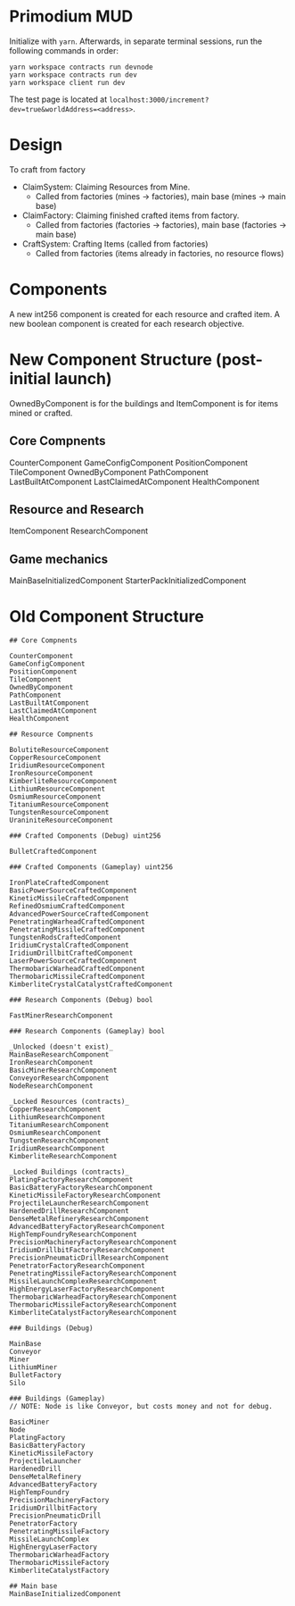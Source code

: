 # Primodium MUD

Initialize with `yarn`. Afterwards, in separate terminal sessions, run the following commands in order:

```
yarn workspace contracts run devnode
yarn workspace contracts run dev
yarn workspace client run dev
```

The test page is located at `localhost:3000/increment?dev=true&worldAddress=<address>`.

# Design

To craft from factory

- ClaimSystem: Claiming Resources from Mine.
  - Called from factories (mines -> factories), main base (mines -> main base)
- ClaimFactory: Claiming finished crafted items from factory.
  - Called from factories (factories -> factories), main base (factories -> main base)
- CraftSystem: Crafting Items (called from factories)
  - Called from factories (items already in factories, no resource flows)

# Components

A new int256 component is created for each resource and crafted item. A new boolean component is created for each research objective.

# New Component Structure (post-initial launch)

OwnedByComponent is for the buildings and ItemComponent is for items mined or crafted.

## Core Compnents

CounterComponent
GameConfigComponent
PositionComponent
TileComponent
OwnedByComponent
PathComponent
LastBuiltAtComponent
LastClaimedAtComponent
HealthComponent

## Resource and Research

ItemComponent
ResearchComponent

## Game mechanics

MainBaseInitializedComponent
StarterPackInitializedComponent

# Old Component Structure

```
## Core Compnents

CounterComponent
GameConfigComponent
PositionComponent
TileComponent
OwnedByComponent
PathComponent
LastBuiltAtComponent
LastClaimedAtComponent
HealthComponent

## Resource Compnents

BolutiteResourceComponent
CopperResourceComponent
IridiumResourceComponent
IronResourceComponent
KimberliteResourceComponent
LithiumResourceComponent
OsmiumResourceComponent
TitaniumResourceComponent
TungstenResourceComponent
UraniniteResourceComponent

### Crafted Components (Debug) uint256

BulletCraftedComponent

### Crafted Components (Gameplay) uint256

IronPlateCraftedComponent
BasicPowerSourceCraftedComponent
KineticMissileCraftedComponent
RefinedOsmiumCraftedComponent
AdvancedPowerSourceCraftedComponent
PenetratingWarheadCraftedComponent
PenetratingMissileCraftedComponent
TungstenRodsCraftedComponent
IridiumCrystalCraftedComponent
IridiumDrillbitCraftedComponent
LaserPowerSourceCraftedComponent
ThermobaricWarheadCraftedComponent
ThermobaricMissileCraftedComponent
KimberliteCrystalCatalystCraftedComponent

### Research Components (Debug) bool

FastMinerResearchComponent

### Research Components (Gameplay) bool

_Unlocked (doesn't exist)_
MainBaseResearchComponent
IronResearchComponent
BasicMinerResearchComponent
ConveyorResearchComponent
NodeResearchComponent

_Locked Resources (contracts)_
CopperResearchComponent
LithiumResearchComponent
TitaniumResearchComponent
OsmiumResearchComponent
TungstenResearchComponent
IridiumResearchComponent
KimberliteResearchComponent

_Locked Buildings (contracts)_
PlatingFactoryResearchComponent
BasicBatteryFactoryResearchComponent
KineticMissileFactoryResearchComponent
ProjectileLauncherResearchComponent
HardenedDrillResearchComponent
DenseMetalRefineryResearchComponent
AdvancedBatteryFactoryResearchComponent
HighTempFoundryResearchComponent
PrecisionMachineryFactoryResearchComponent
IridiumDrillbitFactoryResearchComponent
PrecisionPneumaticDrillResearchComponent
PenetratorFactoryResearchComponent
PenetratingMissileFactoryResearchComponent
MissileLaunchComplexResearchComponent
HighEnergyLaserFactoryResearchComponent
ThermobaricWarheadFactoryResearchComponent
ThermobaricMissileFactoryResearchComponent
KimberliteCatalystFactoryResearchComponent

### Buildings (Debug)

MainBase
Conveyor
Miner
LithiumMiner
BulletFactory
Silo

### Buildings (Gameplay)
// NOTE: Node is like Conveyor, but costs money and not for debug.

BasicMiner
Node
PlatingFactory
BasicBatteryFactory
KineticMissileFactory
ProjectileLauncher
HardenedDrill
DenseMetalRefinery
AdvancedBatteryFactory
HighTempFoundry
PrecisionMachineryFactory
IridiumDrillbitFactory
PrecisionPneumaticDrill
PenetratorFactory
PenetratingMissileFactory
MissileLaunchComplex
HighEnergyLaserFactory
ThermobaricWarheadFactory
ThermobaricMissileFactory
KimberliteCatalystFactory

## Main base
MainBaseInitializedComponent
```
